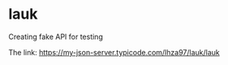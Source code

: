# lauk
Creating fake API for testing

The link: https://my-json-server.typicode.com/lhza97/lauk/lauk
